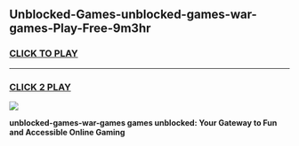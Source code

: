 
## Unblocked-Games-unblocked-games-war-games-Play-Free-9m3hr
<h3>
<a href="https://premium76.site?title=unblocked-games-war-games&ref=23A">CLICK TO PLAY</a></h3>
<hr>

<h3>
<a href="https://premium76.site?title=unblocked-games-war-games&ref=23A">CLICK 2 PLAY</a>
  
</h3>

<a href="https://premium76.site?title=unblocked-games-war-games&ref=23A"><img src="https://clearcache.store/games.png"></a>


**unblocked-games-war-games games unblocked: Your Gateway to Fun and Accessible Online Gaming**
